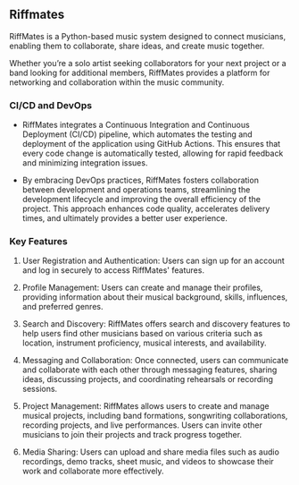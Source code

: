 ## Riffmates
  RiffMates is a Python-based music system designed to connect musicians, enabling them to collaborate, share ideas, and create music together. 

  
  Whether you’re a solo artist seeking collaborators for your next project or a band looking for additional members, RiffMates provides a platform for networking and collaboration within the music community.

### CI/CD and DevOps
- RiffMates integrates a Continuous Integration and Continuous Deployment (CI/CD) pipeline, which automates the testing and deployment of the application using GitHub Actions. 
 This ensures that every code change is automatically tested, allowing for rapid feedback and minimizing integration issues.

- By embracing DevOps practices, RiffMates fosters collaboration between development and operations teams, streamlining the development lifecycle and improving the overall efficiency of the project. This approach enhances code quality, accelerates delivery times, and ultimately provides a better user experience.


### Key Features

1. User Registration and Authentication: 
    Users can sign up for an account and log in securely to access RiffMates' features.

2.  Profile Management: 
    Users can create and manage their profiles, providing information about their musical background, skills, influences, and preferred genres.

3. Search and Discovery: 
    RiffMates offers search and discovery features to help users find other musicians based on various criteria such as location, instrument proficiency, musical interests, and availability.

4.  Messaging and Collaboration: 
    Once connected, users can communicate and collaborate with each other through messaging features, sharing ideas, discussing projects, and coordinating rehearsals or recording sessions.

5.  Project Management: 
    RiffMates allows users to create and manage musical projects, including band formations, songwriting collaborations, recording projects, and live performances. Users can invite other musicians to join their projects and track progress together.

 6. Media Sharing: 
    Users can upload and share media files such as audio recordings, demo tracks, sheet music, and videos to showcase their work and collaborate more effectively.



